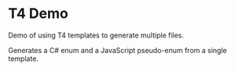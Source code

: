 # T4 Demo

Demo of using T4 templates to generate multiple files.

Generates a C# enum and a JavaScript pseudo-enum from a single template.